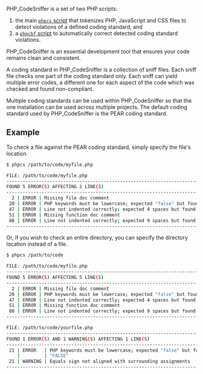 PHP_CodeSniffer is a set of two PHP scripts:
1. the main [`phpcs` script](wiki/Usage) that tokenizes PHP, JavaScript and CSS files to detect violations of a defined coding standard; and
2. a [`phpcbf` script](wiki/Fixing-Errors-Automatically) to automatically correct detected coding standard violations.

PHP_CodeSniffer is an essential development tool that ensures your code remains clean and consistent.

A coding standard in PHP_CodeSniffer is a collection of sniff files. Each sniff file checks one part of the coding standard only. Each sniff can yield multiple error codes, a different one for each aspect of the code which was checked and found non-compliant.

Multiple coding standards can be used within PHP_CodeSniffer so that the one installation can be used across multiple projects. The default coding standard used by PHP_CodeSniffer is the PEAR coding standard.

## Example

To check a file against the PEAR coding standard, simply specify the file's location.

```bash
$ phpcs /path/to/code/myfile.php

FILE: /path/to/code/myfile.php
--------------------------------------------------------------------------------
FOUND 5 ERROR(S) AFFECTING 2 LINE(S)
--------------------------------------------------------------------------------
  2 | ERROR | Missing file doc comment
 20 | ERROR | PHP keywords must be lowercase; expected "false" but found "FALSE"
 47 | ERROR | Line not indented correctly; expected 4 spaces but found 1
 51 | ERROR | Missing function doc comment
 88 | ERROR | Line not indented correctly; expected 9 spaces but found 6
--------------------------------------------------------------------------------
```

Or, if you wish to check an entire directory, you can specify the directory location instead of a file.

```bash
$ phpcs /path/to/code

FILE: /path/to/code/myfile.php
--------------------------------------------------------------------------------
FOUND 5 ERROR(S) AFFECTING 5 LINE(S)
--------------------------------------------------------------------------------
  2 | ERROR | Missing file doc comment
 20 | ERROR | PHP keywords must be lowercase; expected "false" but found "FALSE"
 47 | ERROR | Line not indented correctly; expected 4 spaces but found 1
 51 | ERROR | Missing function doc comment
 88 | ERROR | Line not indented correctly; expected 9 spaces but found 6
--------------------------------------------------------------------------------

FILE: /path/to/code/yourfile.php
--------------------------------------------------------------------------------
FOUND 1 ERROR(S) AND 1 WARNING(S) AFFECTING 1 LINE(S)
--------------------------------------------------------------------------------
 21 | ERROR   | PHP keywords must be lowercase; expected "false" but found
    |         | "FALSE"
 21 | WARNING | Equals sign not aligned with surrounding assignments
--------------------------------------------------------------------------------
```
